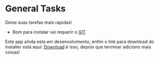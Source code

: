 # General Tasks
Deixe suas tarefas mais rapidas!

- Bom para instalar vai requerir o [GIT](https://git-scm.com/downloads)

Este app ainda esta em desenvolvimento, enfim o link para download do installer está aqui: [Download]() é isso, depois que terminar adiciono mais coisas!
